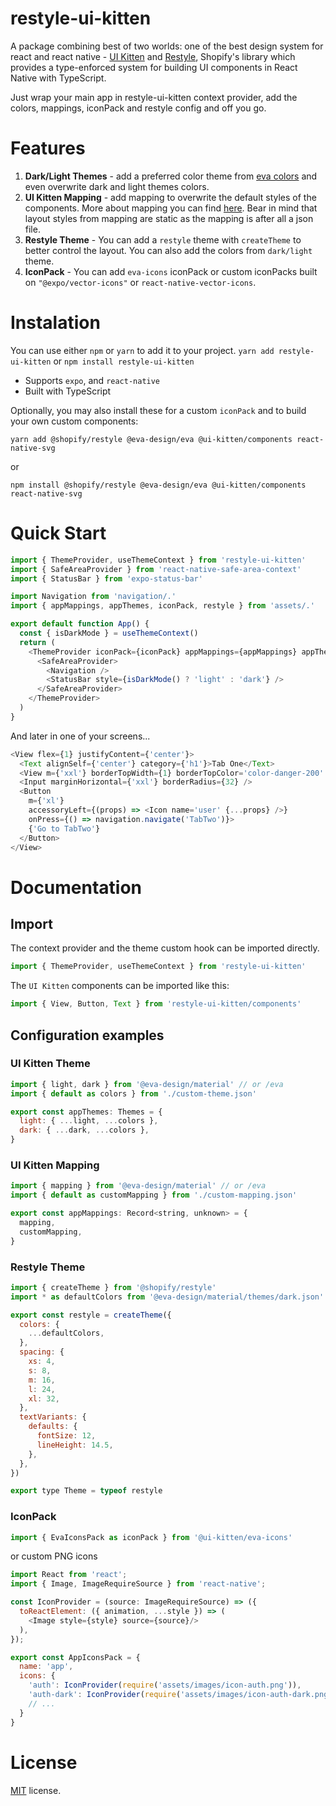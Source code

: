 # restyle-ui-kitten
A package combining best of two worlds: one of the best design system for react and react native - [UI Kitten](https://github.com/akveo/react-native-ui-kitten) and [Restyle](https://github.com/Shopify/restyle), Shopify's library which provides a type-enforced system for building UI components in React Native with TypeScript.

Just wrap your main app in restyle-ui-kitten context provider, add the colors, mappings, iconPack and restyle config and off you go.
# Features
1. **Dark/Light Themes** - add a preferred color theme from [eva colors](https://colors.eva.design/) and even overwrite dark and light themes colors.
2. **UI Kitten Mapping** - add mapping to overwrite the default styles of the components. More about mapping you can find [here](https://akveo.github.io/react-native-ui-kitten/docs/components/using-mapping/overview#styled). Bear in mind that layout styles from mapping are static as the mapping is after all a json file.
3. **Restyle Theme** - You can add a `restyle` theme with `createTheme` to better control the layout. You can also add the colors from `dark/light` theme.
4. **IconPack** - You can add `eva-icons` iconPack or custom iconPacks built on `"@expo/vector-icons"` or `react-native-vector-icons`.
# Instalation
You can use either `npm` or `yarn` to add it to your project.
`yarn add restyle-ui-kitten` or `npm install restyle-ui-kitten`
- Supports `expo`, and `react-native`
- Built with TypeScript

Optionally, you may also install these for a custom `iconPack` and to build your own custom components:
```
yarn add @shopify/restyle @eva-design/eva @ui-kitten/components react-native-svg 
```
or 
```
npm install @shopify/restyle @eva-design/eva @ui-kitten/components react-native-svg 
```
# Quick Start
```javascript
import { ThemeProvider, useThemeContext } from 'restyle-ui-kitten'
import { SafeAreaProvider } from 'react-native-safe-area-context'
import { StatusBar } from 'expo-status-bar'

import Navigation from 'navigation/.'
import { appMappings, appThemes, iconPack, restyle } from 'assets/.'

export default function App() {
  const { isDarkMode } = useThemeContext()
  return (
    <ThemeProvider iconPack={iconPack} appMappings={appMappings} appThemes={appThemes} restyle={restyle}>
      <SafeAreaProvider>
        <Navigation />
        <StatusBar style={isDarkMode() ? 'light' : 'dark'} />
      </SafeAreaProvider>
    </ThemeProvider>
  )
}
```
And later in one of your screens...
```javascript
<View flex={1} justifyContent={'center'}>
  <Text alignSelf={'center'} category={'h1'}>Tab One</Text>
  <View m={'xxl'} borderTopWidth={1} borderTopColor='color-danger-200' />
  <Input marginHorizontal={'xxl'} borderRadius={32} />
  <Button
    m={'xl'}
    accessoryLeft={(props) => <Icon name='user' {...props} />}
    onPress={() => navigation.navigate('TabTwo')}>
    {'Go to TabTwo'}
  </Button>
</View>
```
# Documentation
## Import
The context provider and the theme custom hook can be imported directly.
```javascript
import { ThemeProvider, useThemeContext } from 'restyle-ui-kitten'
```
The `UI Kitten` components can be imported like this:
```javascript
import { View, Button, Text } from 'restyle-ui-kitten/components'
```
## Configuration examples
### UI Kitten Theme
```javascript
import { light, dark } from '@eva-design/material' // or /eva
import { default as colors } from './custom-theme.json'

export const appThemes: Themes = {
  light: { ...light, ...colors },
  dark: { ...dark, ...colors },
}
```
### UI Kitten Mapping
```javascript
import { mapping } from '@eva-design/material' // or /eva
import { default as customMapping } from './custom-mapping.json'

export const appMappings: Record<string, unknown> = {
  mapping,
  customMapping,
}
```
### Restyle Theme
```javascript
import { createTheme } from '@shopify/restyle'
import * as defaultColors from '@eva-design/material/themes/dark.json'

export const restyle = createTheme({
  colors: {
    ...defaultColors,
  },
  spacing: {
    xs: 4,
    s: 8,
    m: 16,
    l: 24,
    xl: 32,
  },
  textVariants: {
    defaults: {
      fontSize: 12,
      lineHeight: 14.5,
    },
  },
})

export type Theme = typeof restyle
```
### IconPack
```javascript
import { EvaIconsPack as iconPack } from '@ui-kitten/eva-icons'
```
or custom PNG icons
```javascript
import React from 'react';
import { Image, ImageRequireSource } from 'react-native';

const IconProvider = (source: ImageRequireSource) => ({
  toReactElement: ({ animation, ...style }) => (
    <Image style={style} source={source}/>
  ),
});

export const AppIconsPack = {
  name: 'app',
  icons: {
    'auth': IconProvider(require('assets/images/icon-auth.png')),
    'auth-dark': IconProvider(require('assets/images/icon-auth-dark.png')),
    // ...
  }
}
```
# License
[MIT](https://github.com/valinagacevschi/restyle-ui-kitten/blob/main/LICENSE) license.